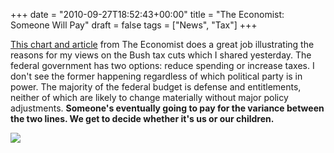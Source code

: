 +++
date = "2010-09-27T18:52:43+00:00"
title = "The Economist: Someone Will Pay"
draft = false
tags = ["News", "Tax"]
+++

[This chart and article](http://www.economist.com/node/17043472) from The Economist does a great job illustrating the reasons for my views on the Bush tax cuts which I shared yesterday. The federal government has two options: reduce spending or increase taxes. I don't see the former happening regardless of which political party is in power. The majority of the federal budget is defense and entitlements, neither of which are likely to change materially without major policy adjustments. **Someone's eventually going to pay for the variance between the two lines. We get to decide whether it's us or our children.** 

![](http://www.economist.com/sites/default/files/images/images-magazine/2010/09/18/us/20100918_usc296.gif)
